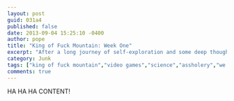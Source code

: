 ```yaml
---
layout: post
guid: 031a4
published: false
date: 2013-09-04 15:25:10 -0400
author: pope
title: "King of Fuck Mountain: Week One"
excerpt: "After a long journey of self-exploration and some deep thought on matters of mortal existence, purpose, and legacy, we can now confidently say that we are a bunch of assholes. But just being assholes in our real lives isn\'t enough. Join us as we take our douchebaggery to some of our most beloved video game worlds."
category: Junk
tags: ["king of fuck mountain","video games","science","assholery","we should probably start this"]
comments: true 
---
```


HA HA HA CONTENT!